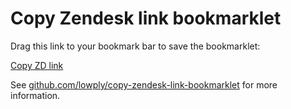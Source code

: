 
# Copy Zendesk link bookmarklet

Drag this link to your bookmark bar to save the bookmarklet:

[Copy ZD link](javascript(function(){url=window.location.href,-1!=url.indexOf(%22zendesk.com%22)?(selected=document.getElementById(%22tabs%22).getElementsByClassName(%22selected%22),0!=selected.length&&(ch=selected[0].getElementsByClassName(%22tab-content-holder%22)[0],sub=ch.getElementsByClassName(%22title%22)[0].innerHTML,tid=ch.getElementsByClassName(%22subtitle%22)[0].innerHTML.trim().replace(/%5E#/g,%22%22),textArea=document.createElement(%22textarea%22),textArea.value=%22[ZD#%22+tid+%22%20-%20%22+sub+%22](%22+url+%22)%22,document.body.appendChild(textArea),textArea.select(),document.execCommand(%22copy%22),console.log(%22Markdown%20link%20%22+textArea.value+%22%20has%20been%20copied%20to%20your%20clipboard!%22),textArea.remove())):console.log(%22This%20bookmarklet%20only%20works%20on%20domain%20under%20zendesk.com.%22);})();)

See [github.com/lowply/copy-zendesk-link-bookmarklet](https://github.com/lowply/copy-zendesk-link-bookmarklet) for more information.
    